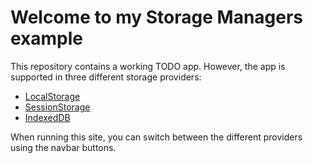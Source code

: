 # Welcome to my Storage Managers example
This repository contains a working TODO app. However, the app is supported in three different storage providers:
- [LocalStorage](https://developer.mozilla.org/en-US/docs/Web/API/Window/localStorage)
- [SessionStorage](https://developer.mozilla.org/en-US/docs/Web/API/Window/sessionStorage?retiredLocale=nl)
- [IndexedDB](https://developer.mozilla.org/en-US/docs/Web/API/IndexedDB_API?retiredLocale=nl)

When running this site, you can switch between the different providers using the navbar buttons.